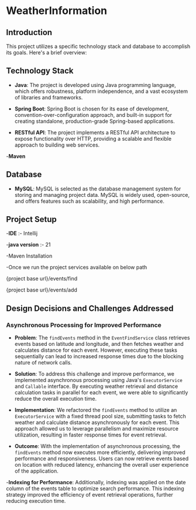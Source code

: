 # WeatherInformation

## Introduction

This project utilizes a specific technology stack and database to accomplish its goals. Here's a brief overview:

## Technology Stack

- **Java**: The project is developed using Java programming language, which offers robustness, platform independence, and a vast ecosystem of libraries and frameworks.

- **Spring Boot**: Spring Boot is chosen for its ease of development, convention-over-configuration approach, and built-in support for creating standalone, production-grade Spring-based applications.

- **RESTful API**: The project implements a RESTful API architecture to expose functionality over HTTP, providing a scalable and flexible approach to building web services.

-**Maven**




## Database

- **MySQL**: MySQL is selected as the database management system for storing and managing project data. MySQL is widely used, open-source, and offers features such as scalability, and high performance.

## Project Setup

-**IDE** :- Intellij

-**java version** :- 21

-Maven Installation

-Once we run the project services available on below path

{project base url}/events/find


{project base url}/events/add

## Design Decisions and Challenges Addressed

### Asynchronous Processing for Improved Performance

- **Problem**: The `findEvents` method in the `EventFindService` class retrieves events based on latitude and longitude, and then fetches weather and calculates distance for each event. However, executing these tasks sequentially can lead to increased response times due to the blocking nature of network calls.

- **Solution**: To address this challenge and improve performance, we implemented asynchronous processing using Java's `ExecutorService` and `Callable` interface. By executing weather retrieval and distance calculation tasks in parallel for each event, we were able to significantly reduce the overall execution time.

- **Implementation**: We refactored the `findEvents` method to utilize an `ExecutorService` with a fixed thread pool size, submitting tasks to fetch weather and calculate distance asynchronously for each event. This approach allowed us to leverage parallelism and maximize resource utilization, resulting in faster response times for event retrieval.

- **Outcome**: With the implementation of asynchronous processing, the `findEvents` method now executes more efficiently, delivering improved performance and responsiveness. Users can now retrieve events based on location with reduced latency, enhancing the overall user experience of the application.

-**Indexing for Performance**: Additionally, indexing was applied on the date column of the events table to optimize search performance. This indexing strategy improved the efficiency of event retrieval operations, further reducing execution time.
